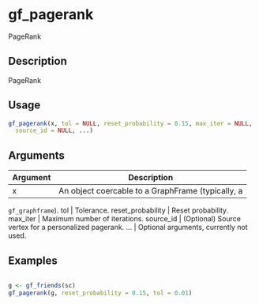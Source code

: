 # gf_pagerank


PageRank




## Description

PageRank





## Usage
```r
gf_pagerank(x, tol = NULL, reset_probability = 0.15, max_iter = NULL,
  source_id = NULL, ...)
```




## Arguments


Argument      |Description
------------- |----------------
x | An object coercable to a GraphFrame (typically, a
``gf_graphframe``).
tol | Tolerance.
reset_probability | Reset probability.
max_iter | Maximum number of iterations.
source_id | (Optional) Source vertex for a personalized pagerank.
... | Optional arguments, currently not used.






## Examples

```r

g <- gf_friends(sc)
gf_pagerank(g, reset_probability = 0.15, tol = 0.01)

```




